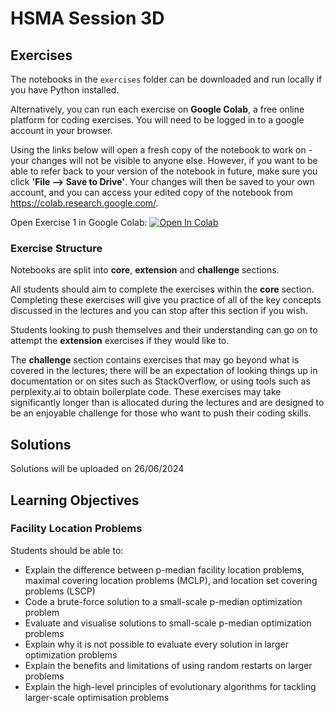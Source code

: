 # HSMA Session 3D

## Exercises

The notebooks in the `exercises` folder can be downloaded and run locally if you have Python installed.

Alternatively, you can run each exercise on **Google Colab**, a free online platform for coding exercises. You will need to be logged in to a google account in your browser. 

Using the links below will open a fresh copy of the notebook to work on - your changes will not be visible to anyone else. However, if you want to be able to refer back to your version of the notebook in future, make sure you click **'File --> Save to Drive'**. 
Your changes will then be saved to your own account, and you can access your edited copy of the notebook from https://colab.research.google.com/.

Open Exercise 1 in Google Colab: <a target="_blank" href="https://colab.research.google.com/github/hsma-programme/h6_3d_facility_location_problems/blob/main/h6_3d_facility_location_problems/exercises_colab/HSMA 3D Exercise 2 - Facility Location Problems - Colab.ipynb">
  <img src="https://colab.research.google.com/assets/colab-badge.svg" alt="Open In Colab"/>
</a>

### Exercise Structure

Notebooks are split into **core**, **extension** and **challenge** sections. 

All students should aim to complete the exercises within the **core** section. Completing these exercises will give you practice of all of the key concepts discussed in the lectures and you can stop after this section if you wish. 

Students looking to push themselves and their understanding can go on to attempt the **extension** exercises if they would like to.

The **challenge** section contains exercises that may go beyond what is covered in the lectures; there will be an expectation of looking things up in documentation or on sites such as StackOverflow, or using tools such as perplexity.ai to obtain boilerplate code. These exercises may take significantly longer than is allocated during the lectures and are designed to be an enjoyable challenge for those who want to push their coding skills.

## Solutions

Solutions will be uploaded on 26/06/2024

## Learning Objectives

### Facility Location Problems

Students should be able to:

- Explain the difference between p-median facility location problems, maximal covering location problems (MCLP), and location set covering problems (LSCP) 
- Code a brute-force solution to a small-scale p-median optimization problem
- Evaluate and visualise solutions to small-scale p-median optimization problems
- Explain why it is not possible to evaluate every solution in larger optimization problems
- Explain the benefits and limitations of using random restarts on larger problems
- Explain the high-level principles of evolutionary algorithms for tackling larger-scale optimisation problems
